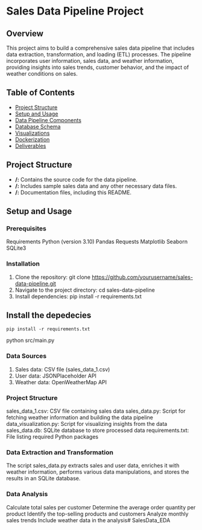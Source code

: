 # Sales Data Pipeline Project

## Overview


This project aims to build a comprehensive sales data pipeline that includes data extraction, transformation, and loading (ETL) processes. The pipeline incorporates user information, sales data, and weather information, providing insights into sales trends, customer behavior, and the impact of weather conditions on sales.

## Table of Contents

- [Project Structure](#project-structure)
- [Setup and Usage](#setup-and-usage)
- [Data Pipeline Components](#data-pipeline-components)
- [Database Schema](#database-schema)
- [Visualizations](#visualizations)
- [Dockerization](#dockerization)
- [Deliverables](#deliverables)

## Project Structure

- **/:** Contains the source code for the data pipeline.
- **/:** Includes sample sales data and any other necessary data files.
- **/:** Documentation files, including this README.

## Setup and Usage

### Prerequisites

Requirements
Python (version 3.10)
Pandas
Requests
Matplotlib
Seaborn
SQLite3

### Installation

1. Clone the repository: git clone https://github.com/yourusername/sales-data-pipeline.git
2. Navigate to the project directory: cd sales-data-pipeline
3. Install dependencies: pip install -r requirements.txt
   
## Install the depedecies
    pip install -r requirements.txt

python src/main.py


### Data Sources
1. Sales data: CSV file (sales_data_1.csv)
2. User data: JSONPlaceholder API
4. Weather data: OpenWeatherMap API

### Project Structure
sales_data_1.csv: CSV file containing sales data
sales_data.py: Script for fetching weather information and building the data pipeline
data_visualization.py: Script for visualizing insights from the data
sales_data.db: SQLite database to store processed data
requirements.txt: File listing required Python packages

### Data Extraction and Transformation
The script sales_data.py extracts sales and user data, enriches it with weather information, performs various data manipulations, and stores the results in an SQLite database.

### Data Analysis
Calculate total sales per customer
Determine the average order quantity per product
Identify the top-selling products and customers
Analyze monthly sales trends
Include weather data in the analysis# SalesData_EDA

